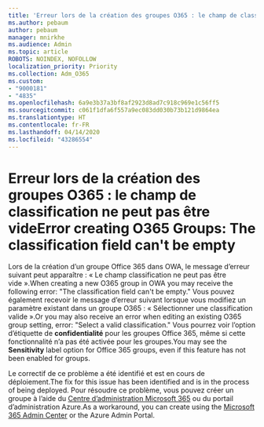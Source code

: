 ```yaml
---
title: 'Erreur lors de la création des groupes O365 : le champ de classification ne peut pas être vide'
ms.author: pebaum
author: pebaum
manager: mnirkhe
ms.audience: Admin
ms.topic: article
ROBOTS: NOINDEX, NOFOLLOW
localization_priority: Priority
ms.collection: Adm_O365
ms.custom:
- "9000181"
- "4835"
ms.openlocfilehash: 6a9e3b37a3bf8af2923d8ad7c918c969e1c56ff5
ms.sourcegitcommit: c061f1dfa6f557a9ec083dd030b73b121d9864ea
ms.translationtype: HT
ms.contentlocale: fr-FR
ms.lasthandoff: 04/14/2020
ms.locfileid: "43286554"
---
```

# <a name="error-creating-o365-groups-the-classification-field-cant-be-empty"></a><span data-ttu-id="b2abb-102">Erreur lors de la création des groupes O365 : le champ de classification ne peut pas être vide</span><span class="sxs-lookup"><span data-stu-id="b2abb-102">Error creating O365 Groups: The classification field can't be empty</span></span>

<span data-ttu-id="b2abb-103">Lors de la création d’un groupe Office 365 dans OWA, le message d’erreur suivant peut apparaître : « Le champ classification ne peut pas être vide ».</span><span class="sxs-lookup"><span data-stu-id="b2abb-103">When creating a new O365 group in OWA you may receive the following error: "The classification field can't be empty."</span></span>  <span data-ttu-id="b2abb-104">Vous pouvez également recevoir le message d’erreur suivant lorsque vous modifiez un paramètre existant dans un groupe O365 : « Sélectionner une classification valide ».</span><span class="sxs-lookup"><span data-stu-id="b2abb-104">Or you may also receive an error when editing an existing O365 group setting, error: "Select a valid classification."</span></span>   <span data-ttu-id="b2abb-105">Vous pourrez voir l’option d’étiquette de **confidentialité** pour les groupes Office 365, même si cette fonctionnalité n’a pas été activée pour les groupes.</span><span class="sxs-lookup"><span data-stu-id="b2abb-105">You may see the **Sensitivity** label option for Office 365 groups, even if this feature has not been enabled for groups.</span></span>

<span data-ttu-id="b2abb-106">Le correctif de ce problème a été identifié et est en cours de déploiement.</span><span class="sxs-lookup"><span data-stu-id="b2abb-106">The fix for this issue has been identified and is in the process of being deployed.</span></span>  <span data-ttu-id="b2abb-107">Pour résoudre ce problème, vous pouvez créer un groupe à l’aide du [Centre d’administration Microsoft 365](https://docs.microsoft.com/microsoft-365/admin/create-groups/create-groups?view=o365-worldwide) ou du portail d’administration Azure.</span><span class="sxs-lookup"><span data-stu-id="b2abb-107">As a workaround, you can create using the [Microsoft 365 Admin Center](https://docs.microsoft.com/microsoft-365/admin/create-groups/create-groups?view=o365-worldwide) or the Azure Admin Portal.</span></span>
